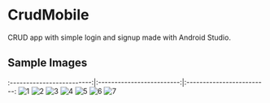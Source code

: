 # CrudMobile
CRUD app with simple login and signup made with Android Studio.

## Sample Images
:-------------------------:|:-------------------------:|:-------------------------:
![1](./app/sample/1.png "Login page")
![2](./app/sample/2.png "Signup page")
![3](./app/sample/3.png "Action Notification")
![4](./app/sample/4.png "Employees CRUD page")
![5](./app/sample/5.png "Incident Report form")
![6](./app/sample/6.png "Incident Reports CRUD page")
![7](./app/sample/7.png "Incident Report page")